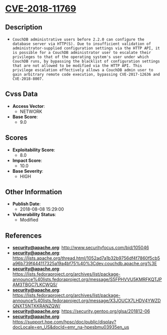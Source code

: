 
# [CVE-2018-11769](https://cve.mitre.org/cgi-bin/cvename.cgi?name=CVE-2018-11769)

## Description

- `CouchDB administrative users before 2.2.0 can configure the database server via HTTP(S). Due to insufficient validation of administrator-supplied configuration settings via the HTTP API, it is possible for a CouchDB administrator user to escalate their privileges to that of the operating system's user under which CouchDB runs, by bypassing the blacklist of configuration settings that are not allowed to be modified via the HTTP API. This privilege escalation effectively allows a CouchDB admin user to gain arbitrary remote code execution, bypassing CVE-2017-12636 and CVE-2018-8007.`

## Cvss Data

- **Access Vector**:
  - NETWORK
- **Base Score**:
  - 9.0

## Scores

- **Exploitability Score**:
  - 8.0
- **Impact Score**:
  - 10.0
- **Base Severity**:
  - HIGH

## Other Information

- **Publish Date**:
  - 2018-08-08 15:29:00
- **Vulnerability Status**:
  - Modified

## References

- **security@apache.org**: http://www.securityfocus.com/bid/105046
- **security@apache.org**: https://lists.apache.org/thread.html/1052ad7a1b32b9756df4f7860f5cb5a96b739f444117325a19a4bf75%40%3Cdev.couchdb.apache.org%3E
- **security@apache.org**: https://lists.fedoraproject.org/archives/list/package-announce%40lists.fedoraproject.org/message/S5FPHVVU5KMRFKQTJPAM3TBGC7LKCWQS/
- **security@apache.org**: https://lists.fedoraproject.org/archives/list/package-announce%40lists.fedoraproject.org/message/X3JOUCX7LHDV4YWZDQNXT5NTKKRANZQW/
- **security@apache.org**: https://security.gentoo.org/glsa/201812-06
- **security@apache.org**: https://support.hpe.com/hpsc/doc/public/display?docLocale=en_US&docId=emr_na-hpesbmu03935en_us
